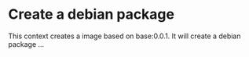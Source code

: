 # Create a debian package

This context creates a image based on base:0.0.1. It will create a debian package ...
